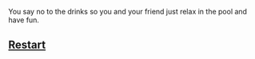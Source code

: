 You say no to the drinks so you and your friend just relax in the pool and have fun.
## [Restart](../vacation.md)
